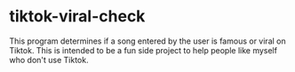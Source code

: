 # tiktok-viral-check

This program determines if a song entered by the user is famous or viral on Tiktok. This is intended to be a fun side project to help people like myself who don't use Tiktok.
